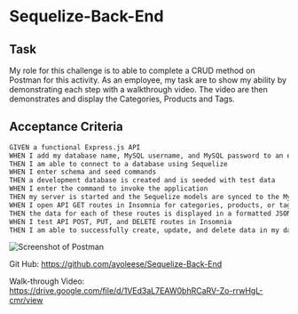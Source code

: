 # Sequelize-Back-End

## Task
My role for this challenge is to able to complete a CRUD method on Postman for this activity. As an employee, my task are to show my ability by demonstrating each step with a walkthrough video. The video are then demonstrates and display the Categories, Products and Tags.

## Acceptance Criteria

```md
GIVEN a functional Express.js API
WHEN I add my database name, MySQL username, and MySQL password to an environment variable file
THEN I am able to connect to a database using Sequelize
WHEN I enter schema and seed commands
THEN a development database is created and is seeded with test data
WHEN I enter the command to invoke the application
THEN my server is started and the Sequelize models are synced to the MySQL database
WHEN I open API GET routes in Insomnia for categories, products, or tags
THEN the data for each of these routes is displayed in a formatted JSON
WHEN I test API POST, PUT, and DELETE routes in Insomnia
THEN I am able to successfully create, update, and delete data in my database
```

![Screenshot of Postman](<Screenshot 2024-01-28 at 10.17.06 PM.png>)

Git Hub: https://github.com/ayoleese/Sequelize-Back-End

Walk-through Video: https://drive.google.com/file/d/1VEd3aL7EAW0bhRCaRV-Zo-rrwHgL-cmr/view
